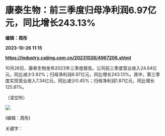 # 康泰生物：前三季度归母净利润6.97亿元，同比增长243.13%
**编辑：周彤**

**2023-10-26 11:15**

**https://industry.caijing.com.cn/20231026/4967206.shtml**

10月26日，康泰生物发布2023年三季度报告。公司前三季度营业收入24.64亿元，同比减少3.92%；归母净利润6.97亿元，同比增长243.13%。其中，第三季度实现营业收入7.34亿元，同比减少0.45%；归母净利润1.87亿元，同比增长125.81%。

（深交所）

![](https://tx1.cdn.caijing.com.cn/2014-03-27/114048455.jpg)

(编辑：周彤)

关键字：